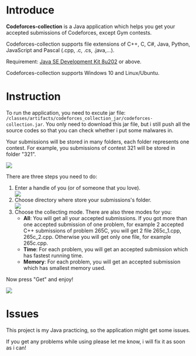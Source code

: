 <h1>Introduce</h1>
<p><strong>Codeforces-collection</strong> is a Java application which helps you get your accepted submissions of Codeforces, except Gym contests.</p>
<p>Codeforces-collection supports file extensions of C++, C, C#, Java, Python, JavaScript and Pascal (.cpp, .c, .cs, .java,...).</p>
<p>Requirement: <a href="https://www.oracle.com/technetwork/java/javase/downloads/jdk8-downloads-2133151.html">Java SE Development Kit 8u202</a> or above.</p>
<p>Codeforces-collection supports Windows 10 and Linux/Ubuntu.</p>
<h1>Instruction</h1>
<p>To run the application, you need to excute jar file: <code>/classes/artifacts/codeforces_collection_jar/codeforces-collection.jar</code>. You only need to download this jar file, but i still push all the source codes so that you can check whether i put some malwares in.</p>
<p>Your submissions will be stored in many folders, each folder represents one contest. For example, you submissions of contest 321 will be stored in folder "321".</p>
<img src="https://c2.staticflickr.com/8/7846/39804422223_d6350c9d72_z.jpg"></img>
<p>There are three steps you need to do:</p>
<ol>
  <li>Enter a handle of you (or of someone that you love).</li>
  <img src="https://c2.staticflickr.com/8/7880/32894102398_93d939d6d5_o.png"></img>
  <li>Choose directory where store your submissions's folder.</li>
  <img src="https://c2.staticflickr.com/8/7919/45854496255_8f6fb910c9_o.png"></img>
  <li>Choose the collecting mode. There are also three modes for you:
    <ul>
      <li><strong>All</strong>: You will get all your accepted submissions. If you got more than one accepted submission of one problem, for example 2 accepted C++ submissions of problem 265C, you will get 2 file 265c_1.cpp, 265c_2.cpp. Otherwise you will get only one file, for example 265c.cpp.</li>
      <li><strong>Time</strong>: For each problem, you will get an accepted submission which has fastest running time.</li>
      <li><strong>Memory</strong>: For each problem, you will get an accepted submission which has smallest memory used.</li>
    </ul>
  </li>
</ol>
<p>Now press "Get" and enjoy!</p>
<img src="https://c2.staticflickr.com/8/7802/46769801651_a83a4fbe1f_o.png"></img>
<h1>Issues</h1>
<p>This project is my Java practicing, so the application might get some issues.</p>
<p>If you get any problems while using please let me know, i will fix it as soon as i can!</p>
